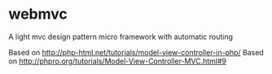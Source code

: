 # webmvc

A light mvc design pattern micro framework with automatic routing

Based on http://php-html.net/tutorials/model-view-controller-in-php/
Based on http://phpro.org/tutorials/Model-View-Controller-MVC.html#9
